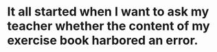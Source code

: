 # It all started when I want to ask my teacher whether the content of my exercise book harbored an error. 
